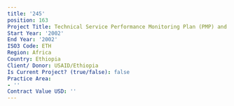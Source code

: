 ```yaml
---
title: '245'
position: 163
Project Title: Technical Service Performance Monitoring Plan (PMP) and Workshop
Start Year: '2002'
End Year: '2002'
ISO3 Code: ETH
Region: Africa
Country: Ethiopia
Client/ Donor: USAID/Ethiopia
Is Current Project? (true/false): false
Practice Area:
- ''
Contract Value USD: ''
---
```



